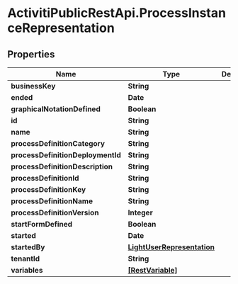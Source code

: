 # ActivitiPublicRestApi.ProcessInstanceRepresentation

## Properties
Name | Type | Description | Notes
------------ | ------------- | ------------- | -------------
**businessKey** | **String** |  | [optional] 
**ended** | **Date** |  | [optional] 
**graphicalNotationDefined** | **Boolean** |  | [optional] 
**id** | **String** |  | [optional] 
**name** | **String** |  | [optional] 
**processDefinitionCategory** | **String** |  | [optional] 
**processDefinitionDeploymentId** | **String** |  | [optional] 
**processDefinitionDescription** | **String** |  | [optional] 
**processDefinitionId** | **String** |  | [optional] 
**processDefinitionKey** | **String** |  | [optional] 
**processDefinitionName** | **String** |  | [optional] 
**processDefinitionVersion** | **Integer** |  | [optional] 
**startFormDefined** | **Boolean** |  | [optional] 
**started** | **Date** |  | [optional] 
**startedBy** | [**LightUserRepresentation**](LightUserRepresentation.md) |  | [optional] 
**tenantId** | **String** |  | [optional] 
**variables** | [**[RestVariable]**](RestVariable.md) |  | [optional] 


